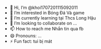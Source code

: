 - 👋 Hi, I’m @khoi1707201115092011
- 👀 I’m interested in Bóng Đá Và game
- 🌱 I’m currently learning tại Thcs Long Hậu
- 💞️ I’m looking to collaborate on ...
- 📫 How to reach me Nhắn tin qua fb
- 😄 Pronouns: ...
- ⚡ Fun fact: tui bị mát

<!---
khoi1707201115092011/khoi1707201115092011 is a ✨ special ✨ repository because its `README.md` (this file) appears on your GitHub profile.
You can click the Preview link to take a look at your changes.
--->

